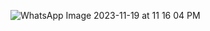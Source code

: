 ![WhatsApp Image 2023-11-19 at 11 16 04 PM](https://github.com/RaulMantilla123/FunBio/assets/143019190/0a7912e9-7fd3-4631-955e-e87d1369b189)
